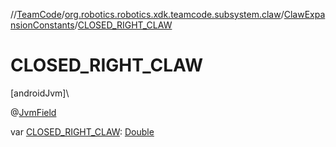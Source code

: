 //[TeamCode](../../../index.md)/[org.robotics.robotics.xdk.teamcode.subsystem.claw](../index.md)/[ClawExpansionConstants](index.md)/[CLOSED_RIGHT_CLAW](-c-l-o-s-e-d_-r-i-g-h-t_-c-l-a-w.md)

# CLOSED_RIGHT_CLAW

[androidJvm]\

@[JvmField](https://kotlinlang.org/api/latest/jvm/stdlib/kotlin.jvm/-jvm-field/index.html)

var [CLOSED_RIGHT_CLAW](-c-l-o-s-e-d_-r-i-g-h-t_-c-l-a-w.md): [Double](https://kotlinlang.org/api/latest/jvm/stdlib/kotlin/-double/index.html)
